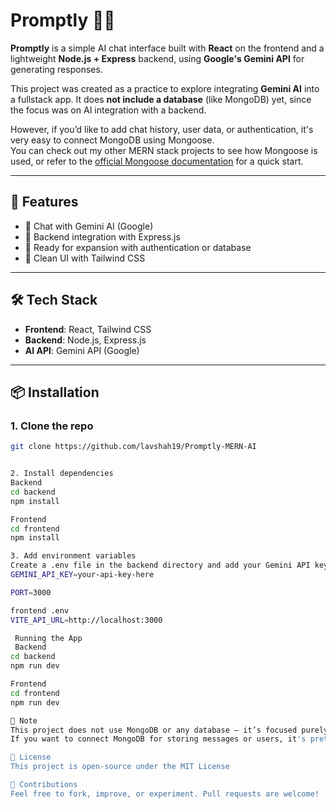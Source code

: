 # Promptly 🧠💬

**Promptly** is a simple AI chat interface built with **React** on the frontend and a lightweight **Node.js + Express** backend, using **Google's Gemini API** for generating responses.

This project was created as a practice to explore integrating **Gemini AI** into a fullstack app. It does **not include a database** (like MongoDB) yet, since the focus was on AI integration with a backend.

However, if you’d like to add chat history, user data, or authentication, it's very easy to connect MongoDB using Mongoose.  
You can check out my other MERN stack projects to see how Mongoose is used, or refer to the [official Mongoose documentation](https://mongoosejs.com/docs/) for a quick start.

---

## 🚀 Features

- 💬 Chat with Gemini AI (Google)
- 📡 Backend integration with Express.js
- 🔐 Ready for expansion with authentication or database
- 🎨 Clean UI with Tailwind CSS

---

## 🛠 Tech Stack

- **Frontend**: React, Tailwind CSS
- **Backend**: Node.js, Express.js
- **AI API**: Gemini API (Google)

---

## 📦 Installation

### 1. Clone the repo

```bash
git clone https://github.com/lavshah19/Promptly-MERN-AI


2. Install dependencies
Backend
cd backend
npm install

Frontend
cd frontend
npm install

3. Add environment variables
Create a .env file in the backend directory and add your Gemini API key:
GEMINI_API_KEY=your-api-key-here

PORT=3000

frontend .env
VITE_API_URL=http://localhost:3000

 Running the App
 Backend
cd backend
npm run dev

Frontend
cd frontend
npm run dev

📌 Note
This project does not use MongoDB or any database — it’s focused purely on practicing Gemini AI integration.
If you want to connect MongoDB for storing messages or users, it's pretty simple to set up using Mongoose

📃 License
This project is open-source under the MIT License

🤝 Contributions
Feel free to fork, improve, or experiment. Pull requests are welcome!

